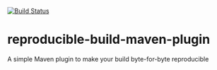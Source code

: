 [![Build Status](https://travis-ci.org/Zlika/reproducible-build-maven-plugin.svg?branch=master)](https://travis-ci.org/Zlika/reproducible-build-maven-plugin)

# reproducible-build-maven-plugin
A simple Maven plugin to make your build byte-for-byte reproducible
